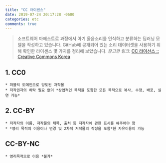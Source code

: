 ```yaml
---
title: "CC 라이센스"
date: 2019-07-24 20:17:28 -0600
categories: etc
comments: true
---
```


> 소프트웨어 마에스트로 과정에서 아기 울음소리를 인식하고 분류하는 딥러닝 모델을 작성하고 있습니다. 
> GitHub에 공개되어 있는 소리 데이터셋을 사용하기 위해 확인한 라이센스 몇 가지를 정리해 보았습니다.
> *참고한 링크:* [CC 라이선스 :: Creative Commons Korea](http://www.cckorea.org/xe/ccl)

## 1. CC0
	* 퍼블릭 도메인으로 양도된 저작물
	* 저작권자의 허락 필요 없이 *상업적인 목적을 포함한 모든 목적으로 복사, 수정, 배포, 실연 가능*

## 2. CC-BY
	* 저작자의 이름, 저작물의 제목, 출처 등 저작자에 관한 표시를 해주어야 함
	* *영리 목적의 이용이나 변경 및 2차적 저작물의 작성을 포함*한 자유이용이 가능

## CC-BY-NC
	* 영리목적으로 이용 *불가*
